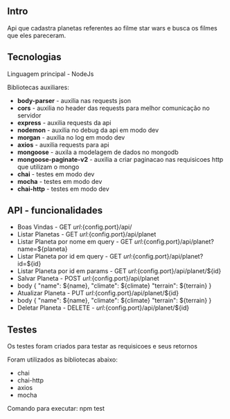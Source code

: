 ## Intro

Api que cadastra planetas referentes ao filme star wars e busca os filmes que eles pareceram.

## Tecnologias

Linguagem principal - NodeJs

Bibliotecas auxiliares:
-   **body-parser** - auxilia nas requests json
-   **cors** - auxilia no header das requests para melhor comunicação no servidor
-   **express** - auxilia requests da api
-   **nodemon** - auxilia no debug da api em modo dev
-   **morgan** - auxilia no log em modo dev
-   **axios** - auxilia requests para api
-   **mongoose** - auxila a modelagem de dados no mongodb
-   **mongoose-paginate-v2** - auxilia a criar paginacao nas requisicoes http que utilizam o mongo
-   **chai** - testes em modo dev
-   **mocha** - testes em modo dev
-   **chai-http** - testes em modo dev



## API - funcionalidades
-   Boas Vindas - GET ${url}:${config.port}/api/
-   Listar Planetas - GET ${url}:${config.port}/api/planet
-   Listar Planeta por nome em query - GET ${url}:${config.port}/api/planet?name=${planeta}
-   Listar Planeta por id em query - GET ${url}:${config.port}/api/planet?id=${id}
-   Listar Planeta por id em params - GET ${url}:${config.port}/api/planet/${id}
-   Salvar Planeta - POST ${url}:${config.port}/api/planet
- body {
      	"name":  ${name},
	     "climate": ${climate}
          "terrain": ${terrain}
    }
-   Atualizar Planeta - PUT $url:${config.port}/api/planet/${id}
- body {
      	"name":  ${name},
	     "climate": ${climate}
          "terrain": ${terrain}
    }
-   Deletar Planeta - DELETE - $url:${config.port}/api/planet/${id}    


## Testes

Os testes foram criados para testar as requisicoes e seus retornos


Foram utilizados as bibliotecas abaixo:
-   chai
-   chai-http
-   axios
-   mocha

Comando para executar:
npm test